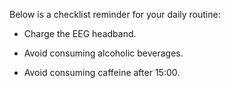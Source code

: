 Below is a checklist reminder for your daily routine:

- Charge the EEG headband.

- Avoid consuming alcoholic beverages.

- Avoid consuming caffeine after 15:00.